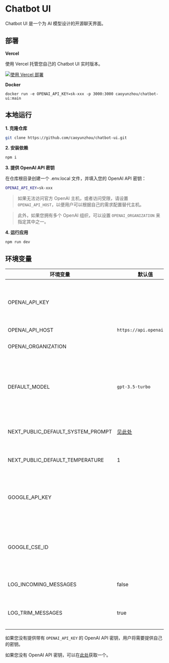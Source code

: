 # Chatbot UI

Chatbot UI 是一个为 AI 模型设计的开源聊天界面。

## 部署

**Vercel**

使用 Vercel 托管您自己的 Chatbot UI 实时版本。

[![使用 Vercel 部署](https://vercel.com/button)](https://vercel.com/new/clone?repository-url=https%3A%2F%2Fgithub.com%2Fmckaywrigley%2Fchatbot-ui)

**Docker**

```
docker run -e OPENAI_API_KEY=sk-xxx -p 3000:3000 caoyunzhou/chatbot-ui:main
```

## 本地运行

**1. 克隆仓库**

```bash
git clone https://github.com/caoyunzhou/chatbot-ui.git
```

**2. 安装依赖**

```bash
npm i
```

**3. 提供 OpenAI API 密钥**

在仓库根目录创建一个 .env.local 文件，并填入您的 OpenAI API 密钥：

```bash
OPENAI_API_KEY=sk-xxx
```

> 如果无法访问官方 OpenAI 主机，或者访问受限，请设置 `OPENAI_API_HOST`，以便用户可以根据自己的需求配置替代主机。

> 此外，如果您拥有多个 OpenAI 组织，可以设置 `OPENAI_ORGANIZATION` 来指定其中之一。

**4. 运行应用**

```bash
npm run dev
```

## 环境变量

| 环境变量                 | 默认值               | 描述                                         |
| ------------------------------- | ----------------------------- | -------------------------- |
| OPENAI_API_KEY         |               | 用于与 OpenAI 进行身份验证的默认 API 密钥               |
| OPENAI_API_HOST          | `https://api.openai.com`      | 端点URL    |
| OPENAI_ORGANIZATION             |               | 您的 OpenAI 组织 ID          |
| DEFAULT_MODEL                   | `gpt-3.5-turbo`          | 在新对话中使用的默认模型，对于 Azure，请使用 `gpt-35-turbo`        |
| NEXT_PUBLIC_DEFAULT_SYSTEM_PROMPT | [见此处](utils/app/const.ts) | 在新对话中使用的默认系统提示                  |
| NEXT_PUBLIC_DEFAULT_TEMPERATURE | 1                             | 在新对话中使用的默认温度                        |
| GOOGLE_API_KEY                  |                               | 参见 [Custom Search JSON API 文档][GCSE]                             |
| GOOGLE_CSE_ID                   |                               | 参见 [Custom Search JSON API 文档][GCSE]               |
| LOG_INCOMING_MESSAGES           | false                         | 将传入消息记录到控制台                                     |
| LOG_TRIM_MESSAGES               | true                          | 仅将最后一条消息记录到控制台                    |


如果您没有提供带有 `OPENAI_API_KEY` 的 OpenAI API 密钥，用户将需要提供自己的密钥。

如果您没有 OpenAI API 密钥，可以在[此处](https://platform.openai.com/account/api-keys)获取一个。

